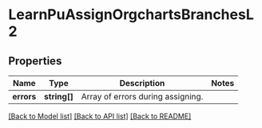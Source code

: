 # LearnPuAssignOrgchartsBranchesL2

## Properties
Name | Type | Description | Notes
------------ | ------------- | ------------- | -------------
**errors** | **string[]** | Array of errors during assigning. | 

[[Back to Model list]](../README.md#documentation-for-models) [[Back to API list]](../README.md#documentation-for-api-endpoints) [[Back to README]](../README.md)


